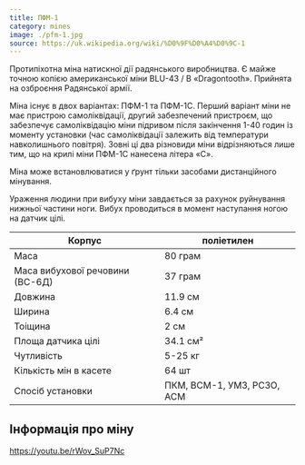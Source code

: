 ```yaml
---
title: ПФМ-1
category: mines
image: ./pfm-1.jpg
source: https://uk.wikipedia.org/wiki/%D0%9F%D0%A4%D0%9C-1
---
```


Протипіхотна міна натискної дії радянського виробництва. Є майже точною копією американської міни BLU-43 / B «Dragontooth». Прийнята на озброєння Радянської армії.

Міна існує в двох варіантах: ПФМ-1 та ПФМ-1С. Перший варіант міни не має пристрою самоліквідації, другий забезпечений пристроєм, що забезпечує самоліквідацію міни підривом після закінчення 1-40 годин із моменту установки (час самоліквідації залежить від температури навколишнього повітря). Зовні ці два різновиди міни відрізняються лише тим, що на крилі міни ПФМ-1С нанесена літера «С».

Міна може встановлюватися у ґрунт тільки засобами дистанційного мінування.

Ураження людини при вибуху міни завдається за рахунок руйнування нижньої частини ноги. Вибух проводиться в момент наступання ногою на датчик цілі.

| Корпус                          | поліетилен                 |
| ------------------------------- | -------------------------- |
| Маса                            | 80 грам                    |
| Маса вибухової речовини (ВС-6Д) | 37 грам                    |
| Довжина                         | 11.9 см                    |
| Ширина                          | 6.4 см                     |
| Тоіщина                         | 2 см                       |
| Площа датчика цілі              | 34.1 см²                   |
| Чутливість                      | 5-25 кг                    |
| Кількість мін в касете          | 64 шт                      |
| Спосіб установки                | ПКМ, ВСМ-1, УМЗ, РСЗО, АСМ |

## Інформація про міну

https://youtu.be/rWov_SuP7Nc
